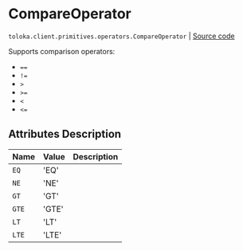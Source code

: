 # CompareOperator
`toloka.client.primitives.operators.CompareOperator` | [Source code](https://github.com/Toloka/toloka-kit/blob/v1.0.2/src/client/primitives/operators.py#L21)

Supports comparison operators:


* `==`
* `!=`
* `>`
* `>=`
* `<`
* `<=`

## Attributes Description

| Name | Value | Description |
| :------| :-----------| :----------| 
`EQ`|'EQ'|
`NE`|'NE'|
`GT`|'GT'|
`GTE`|'GTE'|
`LT`|'LT'|
`LTE`|'LTE'|
